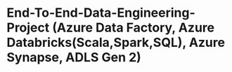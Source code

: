 # End-To-End-Data-Engineering-Project  (Azure Data Factory, Azure Databricks(Scala,Spark,SQL), Azure Synapse, ADLS Gen 2)
